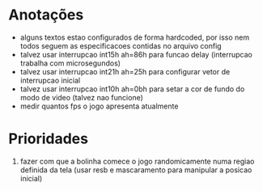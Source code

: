 # Anotações
- alguns textos estao configurados de forma hardcoded, por isso nem todos seguem as especificacoes contidas no arquivo config
- talvez usar interrupcao int15h ah=86h para funcao delay (interrupcao trabalha com microsegundos)
- talvez usar interrupcao int21h ah=25h para configurar vetor de interrupcao inicial
- talvez usar interrupcao int10h ah=0bh para setar a cor de fundo do modo de video (talvez nao funcione)
- medir quantos fps o jogo apresenta atualmente

# Prioridades
1. fazer com que a bolinha comece o jogo randomicamente numa regiao definida da tela (usar resb e mascaramento para manipular a posicao inicial)
